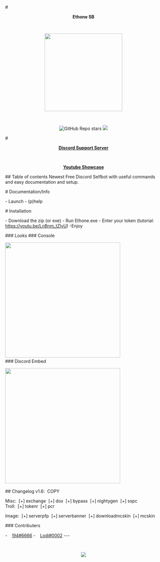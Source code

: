 
 ​#​ ​**<p align="center">Ethone SB</p>** 
 ​<p align="center"><img src="https://media.discordapp.net/attachments/926206753203429468/926957919877079100/eth.png" height=250 width=250/></p> 
 ​<p align="center"> 
 ​<a><img alt="GitHub Repo stars" src="https://img.shields.io/github/stars/Ethone-SB?style=for-the-badge"></a> <img src="https://img.shields.io/badge/Made%20with-Python-green?style=for-the-badge"/></a> 
 ​</p> 
  
 ​#​ ​**<p align="center">[​Discord Support Server​](https://discord.gg/3wmBDUMTJr)</p>**​ ​**<p align="center">[​Youtube Showcase​](https://youtu.be/YLT2FutrbUo)</p>** 
  
 ​##​ ​Table of contents 
 ​Newest Free Discord Selfbot with useful commands and easy documentation and setup. 
  
 ​#​ ​Documentation/Info 
  
 ​-​ Launch 
 ​-​ (p)help 
  
 ​#​ ​Installation 
  
 ​-​ Download the zip (or exe) 
 ​-​ Run Ethone.exe 
 ​-​ Enter your token (tutorial: https://youtu.be/LnBnm_tZlyU) 
 ​-​ Enjoy 
  
  
 ​###​ ​Looks 
 ​###​ ​Console 
  
 ​<img src="https://media.discordapp.net/attachments/926206753203429468/927932749841596416/unknown.png" width="370px"> 
 ​   
 ​###​ ​Discord Embed 
  
 ​<img src="https://cdn.discordapp.com/attachments/926206753203429468/926995386017669150/unknown.png" width="370px"> 
  
 ​##​ ​Changelog v1.6: 
 ​
COPY
 
 ​Misc: 
 ​    [+] exchange 
 ​    [+] dox 
 ​    [+] bypass 
 ​    [+] nightygen 
 ​    [+] sspc 
 ​     
 ​Troll: 
 ​    [+] tokenr 
 ​    [+] pcr 

 ​Image: 
 ​    [+] serverpfp 
 ​    [+] serverbanner 
 ​    [+] downloadmcskin 
 ​    [+] mcskin 
 ​
 
  
 ​###​ ​Contributers 
  
 ​-​ <img src="https://avatars.githubusercontent.com/u/68169550?v=4" width="15px"> [​!94#6666​](https://github.com/Najuky94) 
 ​-​ <img src="https://avatars.githubusercontent.com/u/92057383?v=4" width="15px"> [​Lodi#0002​](https://github.com/Lodisus) 
 ​--- 
  
 ​<p align="center"><a href="http://www.apache.org/licenses/LICENSE-2.0"><img src="https://img.shields.io/badge/License-Apache_2.0-5E81AC.svg?style=flat-square"/></a></p>
